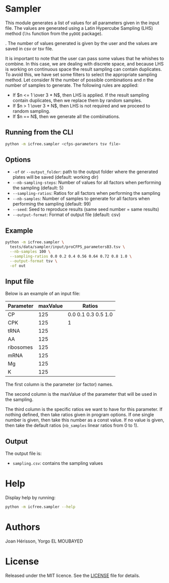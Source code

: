 
# Sampler
This module generates a list of values for all parameters given in the input file. The values are generated using a Latin Hypercube Sampling (LHS) method (`lhs` function from the `pyDOE` package).

. The number of values generated is given by the user and the values are saved in csv or tsv file.

It is important to note that the user can pass some values that he whishes to combine. In this case, we are dealing with discrete space, and because LHS is working on continuous space the result sampling can contain duplicates. To avoid this, we have set some filters to select the appropriate sampling method. Let consider $N$ the number of possible combinations and $n$ the number of samples to generate. The following rules are applied:
<ul>
<li>If $n <= 1 \over 3 * N$, then LHS is applied. If the result sampling contain duplicates, then we replace them by random samples.</li>
<li>If $n > 1 \over 3 * N$, then LHS is not required and we proceed to random sampling.</li>
<li>If $n == N$, then we generate all the combinations.</li>
</ul>

## Running from the CLI
~~~bash
python -m icfree.sampler <cfps-parameters tsv file>
~~~

## Options
<ul>
<li><code>-of</code> or <code>--output_folder</code>: path to the output folder where the generated plates will be saved (default: working dir)</li>
<li><code>--nb-sampling-steps</code>: Number of values for all factors when performing the sampling (default: 5)</li>
<li><code>--sampling-ratios</code>: Ratios for all factors when performing the sampling</li>
<li><code>--nb-samples</code>: Number of samples to generate for all factors when performing the sampling (default: 99)</li>
<li><code>--seed</code>: Seed to reproduce results (same seed number = same results)</li>
<li><code>--output-format</code>: Format of output file (default: csv)</li>
</ul>

## Example
~~~bash
python -m icfree.sampler \
  tests/data/sampler/input/proCFPS_parametersB3.tsv \
  --nb-samples 100 \
  --sampling-ratios 0.0 0.2 0.4 0.56 0.64 0.72 0.8 1.0 \
  --output-format tsv \
  -of out
~~~

## Input file

Below is an example of an input file:

| Parameter | maxValue | Ratios              |
|-----------|----------|---------------------|
| CP        | 125      | 0.0 0.1 0.3 0.5 1.0 |
| CPK       | 125      | 1                   |
| tRNA      | 125      |                     |
| AA        | 125      |                     |
| ribosomes | 125      |                     |
| mRNA      | 125      |                     |
| Mg        | 125      |                     |
| K         | 125      |                     |

The first column is the parameter (or factor) names.

The second column is the maxValue of the parameter that will be used in the sampling.

The third column is the specific ratios we want to have for this parameter. If nothing defined, then take ratios given in program options.
If one single number is given, then take this number as a const value.
If no value is given, then take the default ratios (`nb_samples` linear ratios from 0 to 1).


## Output
The output file is:
<ul>
<li><code>sampling.csv</code>: contains the sampling values</li>
</ul>

# Help
Display help by running:
~~~bash
python -m icfree.sampler --help
~~~

# Authors
Joan Hérisson, Yorgo EL MOUBAYED

# License
Released under the MIT licence. See the [LICENSE](https://github.com/brsynth/icfree-ml/blob/main/LICENSE.md) file for details.
